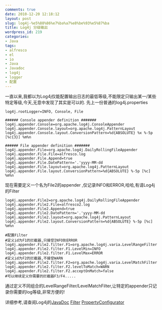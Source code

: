 ```yaml
---
comments: true
date: 2010-12-20 12:18:12
layout: post
slug: log4j-%e5%88%86%e7%ba%a7%e8%be%93%e5%87%ba
title: Log4j 分级输出
wordpress_id: 219
categories:
- Java
tags:
- alfresco
- el
- io
- Java
- Javadoc
- log4j
- logger
- 配置
---
```


一直以来,我都以为Log4j仅能配置输出日志的最低等级,不能限定只输出某一/某些特定等级,今天,无意中发现了其实是可以的.
先上一份普通的log4j.properties

    
    
    log4j.rootLogger=INFO, Console, File
    
    ###### Console appender definition #######
    log4j.appender.Console=org.apache.log4j.ConsoleAppender
    log4j.appender.Console.layout=org.apache.log4j.PatternLayout
    log4j.appender.Console.layout.ConversionPattern=%d{ABSOLUTE} %x %-5p [%c{3}] %m%n
    
    ###### File appender definition #######
    log4j.appender.File=org.apache.log4j.DailyRollingFileAppender
    log4j.appender.File.File=alfresco.log
    log4j.appender.File.Append=true
    log4j.appender.File.DatePattern='.'yyyy-MM-dd
    log4j.appender.File.layout=org.apache.log4j.PatternLayout
    log4j.appender.File.layout.ConversionPattern=%d{ABSOLUTE} %-5p [%c] %m%n
    


现在需要定义一个名为File2的appender ,仅记录INFO和ERROR,哈哈,有请Log4j的Filter

    
    
    log4j.appender.File2=org.apache.log4j.DailyRollingFileAppender
    log4j.appender.File2.File=alfresco2.log
    log4j.appender.File2.Append=true
    log4j.appender.File2.DatePattern='.'yyyy-MM-dd
    log4j.appender.File2.layout=org.apache.log4j.PatternLayout
    log4j.appender.File2.layout.ConversionPattern=%d{ABSOLUTE} %-5p [%c] %m%n
    
    #配置Filter
    #定义id为F1的拦截器,只接受INFO到ERROR
    log4j.appender.File2.filter.F1=org.apache.log4j.varia.LevelRangeFilter
    log4j.appender.File2.filter.F1.LevelMin=INFO
    log4j.appender.File2.filter.F1.LevelMax=ERROR
    #定义id为F2的拦截器,不接受WARN
    log4j.appender.File2.filter.F2=org.apache.log4j.varia.LevelMatchFilter
    log4j.appender.File2.filter.F2.levelToMatch=WARN
    log4j.appender.File2.filter.F2.acceptOnMatch=false
    #可以继续定义你需要的拦截器F3/F4.....
    


通过定义不同组合的LevelRangeFilter/LevelMatchFilter,让特定的appender只记录你需要的log等级,非常方便的!

详细参考,请查阅Log4j的[JavaDoc](http://logging.apache.org/log4j/1.2/apidocs/) [Filter](http://logging.apache.org/log4j/1.2/apidocs/org/apache/log4j/spi/Filter.html) [PropertyConfigurator](http://logging.apache.org/log4j/1.2/apidocs/org/apache/log4j/PropertyConfigurator.html)

